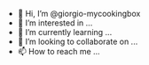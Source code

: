 - 👋 Hi, I’m @giorgio-mycookingbox
- 👀 I’m interested in ...
- 🌱 I’m currently learning ...
- 💞️ I’m looking to collaborate on ...
- 📫 How to reach me ...

<!---
giorgio-mycookingbox/giorgio-mycookingbox is a ✨ special ✨ repository because its `README.md` (this file) appears on your GitHub profile.
You can click the Preview link to take a look at your changes.
--->
